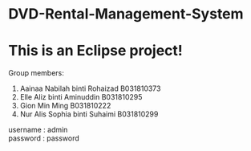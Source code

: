# DVD-Rental-Management-System
<h1>This is an Eclipse project!</h1>

Group members:
1) Aainaa Nabilah binti Rohaizad 	B031810373
2) Elle Aliz binti Aminuddin		B031810295
3) Gion Min Ming			B031810222
4) Nur Alis Sophia binti Suhaimi 	B031810299

username : admin
<br>
password : password
